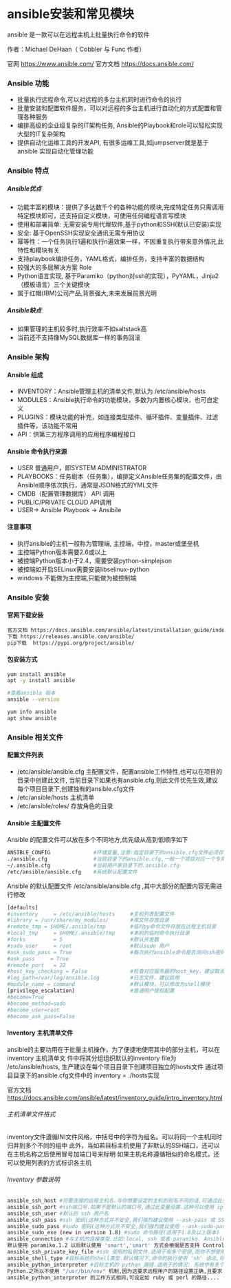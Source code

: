# ansible安装和常见模块

ansible 是一款可以在远程主机上批量执行命令的软件  

作者：Michael DeHaan（ Cobbler 与 Func 作者）

官网 https://www.ansible.com/    官方文档  https://docs.ansible.com/



### Ansible 功能

* 批量执行远程命令,可以对远程的多台主机同时进行命令的执行
* 批量安装和配置软件服务，可以对远程的多台主机进行自动化的方式配置和管理各种服务
* 编排高级的企业级复杂的IT架构任务, Ansible的Playbook和role可以轻松实现大型的IT复杂架构
* 提供自动化运维工具的开发API, 有很多运维工具,如jumpserver就是基于 ansible 实现自动化管理功能

### Ansible 特点

##### Ansible优点
* 功能丰富的模块：提供了多达数千个的各种功能的模块,完成特定任务只需调用特定模块即可，还支持自定义模块，可使用任何编程语言写模块
* 使用和部署简单: 无需安装专用代理软件,基于python和SSH(默认已安装)实现
* 安全: 基于OpenSSH实现安全通讯无需专用协议
* 幂等性：一个任务执行1遍和执行n遍效果一样，不因重复执行带来意外情况,此特性和模块有关
* 支持playbook编排任务，YAML格式，编排任务，支持丰富的数据结构
* 较强大的多层解决方案 Role
* Python语言实现, 基于Paramiko（python对ssh的实现），PyYAML，Jinja2（模板语言）三个关键模块
* 属于红帽(IBM)公司产品,背景强大,未来发展前景光明


##### Ansible缺点

* 如果管理的主机较多时,执行效率不如saltstack高
* 当前还不支持像MySQL数据库一样的事务回滚


### Ansible 架构

####  Ansible 组成

* INVENTORY：Ansible管理主机的清单文件,默认为 /etc/ansible/hosts
* MODULES：Ansible执行命令的功能模块，多数为内置核心模块，也可自定义
* PLUGINS：模块功能的补充，如连接类型插件、循环插件、变量插件、过滤插件等，该功能不常用
* API：供第三方程序调用的应用程序编程接口


#### Ansible 命令执行来源

* USER 普通用户，即SYSTEM ADMINISTRATOR
* PLAYBOOKS：任务剧本（任务集），编排定义Ansible任务集的配置文件，由Ansible顺序依次执行，通常是JSON格式的YML文件
* CMDB（配置管理数据库） API 调用
* PUBLIC/PRIVATE CLOUD API调用
* USER-> Ansible Playbook -> Ansibile

####  注意事项

* 执行ansible的主机一般称为管理端, 主控端，中控，master或堡垒机
* 主控端Python版本需要2.6或以上
* 被控端Python版本小于2.4，需要安装python-simplejson
* 被控端如开启SELinux需要安装libselinux-python
* windows 不能做为主控端,只能做为被控制端



### Ansible 安装


#### 官网下载安装
```bash
官方文档 https://docs.ansible.com/ansible/latest/installation_guide/index.html
下载 https://releases.ansible.com/ansible/
pip下载  https://pypi.org/project/ansible/
```

#### 包安装方式
```bash
yum install ansible
apt -y install ansible

#查看ansible 版本
ansible --version

yum info ansible
apt show ansible
```



### Ansible 相关文件

#### 配置文件列表
* /etc/ansible/ansible.cfg 主配置文件，配置ansible工作特性,也可以在项目的目录中创建此文件,
当前目录下如果也有ansible.cfg,则此文件优先生效,建议每个项目目录下,创建独有的ansible.cfg文件
* /etc/ansible/hosts 主机清单
* /etc/ansible/roles/ 存放角色的目录


#### Ansible 主配置文件
Ansible 的配置文件可以放在多个不同地方,优先级从高到低顺序如下

```bash
ANSIBLE_CONFIG              #环境变量,注意:指定目录下的ansible.cfg文件必须存在才能生效
./ansible.cfg               #当前目录下的ansible.cfg,一般一个项目对应一个专用配置文件,推荐使用
~/.ansible.cfg              #当前用户家目录下的.ansible.cfg
/etc/ansible/ansible.cfg    #系统默认配置文件
```

Ansible 的默认配置文件 /etc/ansible/ansible.cfg ,其中大部分的配置内容无需进行修改

```bash
[defaults]
#inventory     = /etc/ansible/hosts     #主机列表配置文件
#library = /usr/share/my_modules/       #库文件存放目录
#remote_tmp = $HOME/.ansible/tmp        #临时py命令文件存放在远程主机目录
#local_tmp     = $HOME/.ansible/tmp     #本机的临时命令执行目录
#forks         = 5                      #默认并发数
#sudo_user     = root                   #默认sudo 用户
#ask_sudo_pass = True                   #每次执行ansible命令是否询问ssh密码
#ask_pass     = True   
#remote_port   = 22
#host_key_checking = False              #检查对应服务器的host_key，建议取消此行注释,实现第一次连接自动信任目标主机
#log_path=/var/log/ansible.log          #日志文件，建议启用
#module_name = command                  #默认模块，可以修改为shell模块
[privilege_escalation]                  #普通用户提权配置
#become=True
#become_method=sudo
#become_user=root
#become_ask_pass=False
```
#### Inventory 主机清单文件

ansible的主要功用在于批量主机操作，为了便捷地使用其中的部分主机，可以在inventory 主机清单文
件中将其分组组织默认的inventory file为 /etc/ansible/hosts, 生产建议在每个项目目录下创建项目独立的hosts文件
通过项目目录下的ansible.cfg文件中的 inventory = ./hosts实现

官方文档  https://docs.ansible.com/ansible/latest/inventory_guide/intro_inventory.html


###### 主机清单文件格式

inventory文件遵循INI文件风格，中括号中的字符为组名。可以将同一个主机同时归并到多个不同的组中
此外，当如若目标主机使用了非默认的SSH端口，还可以在主机名称之后使用冒号加端口号来标明
如果主机名称遵循相似的命名模式，还可以使用列表的方式标识各主机


###### Inventory 参数说明
```bash
ansible_ssh_host #将要连接的远程主机名.与你想要设定的主机的别名不同的话,可通过此变量设置.
ansible_ssh_port #ssh端口号.如果不是默认的端口号,通过此变量设置.这种可以使用 ip:端口  192.168.1.100:2222
ansible_ssh_user #默认的 ssh 用户名
ansible_ssh_pass #ssh 密码(这种方式并不安全,我们强烈建议使用 --ask-pass 或 SSH 密钥)
ansible_sudo_pass #sudo 密码(这种方式并不安全,我们强烈建议使用 --ask-sudo-pass)
ansible_sudo_exe (new in version 1.8) #sudo 命令路径(适用于1.8及以上版本)
ansible_connection #与主机的连接类型.比如:local, ssh 或者 paramiko. Ansible 1.2 以前
默认使用 paramiko.1.2 以后默认使用 'smart','smart' 方式会根据是否支持 ControlPersist, 来判断'ssh' 方式是否可行.
ansible_ssh_private_key_file #ssh 使用的私钥文件.适用于有多个密钥,而你不想使用 SSH 代理的情况.
ansible_shell_type #目标系统的shell类型.默认情况下,命令的执行使用 'sh' 语法,可设置为 'csh' 或 'fish'.
ansible_python_interpreter #目标主机的 python 路径.适用于的情况: 系统中有多个 Python,  或者命令路径不是"/usr/bin/python",比如 \*BSD, 或者 /usr/bin/python 不是 2.X 版本的
Python.之所以不使用 "/usr/bin/env" 机制,因为这要求远程用户的路径设置正确,且要求 "python"  可执行程序名不可为 python以外的名字(实际有可能名为python26).与
ansible_python_interpreter 的工作方式相同,可设定如 ruby 或 perl 的路径....
```






